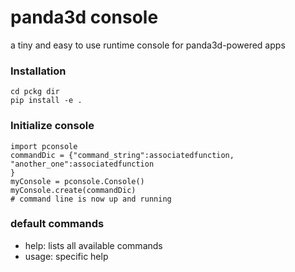 # panda3d console
 a tiny and easy to use runtime console for panda3d-powered apps

### Installation

```
cd pckg dir
pip install -e .
```

### Initialize console

```
import pconsole
commandDic = {"command_string":associatedfunction,
"another_one":associatedfunction
}
myConsole = pconsole.Console()
myConsole.create(commandDic)
# command line is now up and running
```

### default commands

- help: lists all available commands
- usage: specific help